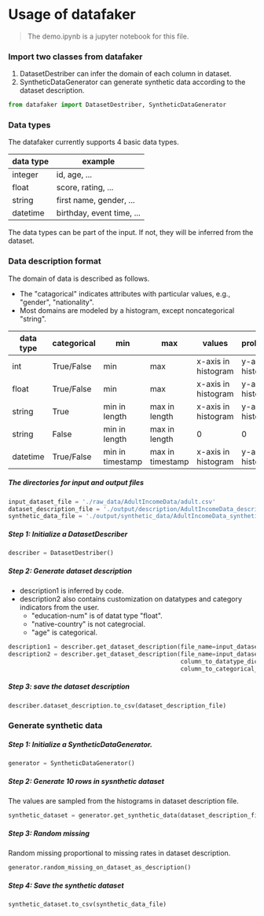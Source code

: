 
# Usage of datafaker

> The demo.ipynb is a jupyter notebook for this file.

### Import two classes from datafaker

1. DatasetDestriber can infer the domain of each column in dataset.
2. SyntheticDataGenerator can generate synthetic data according to the dataset description.


```python
from datafaker import DatasetDestriber, SyntheticDataGenerator
```

### Data types
 The datafaker currently supports 4 basic data types.

| data type | example                   |
| --------- | ------------------------- |
| integer   | id, age, ...              |
| float     | score, rating, ...        |
| string    | first name, gender, ...   |
| datetime  | birthday, event time, ... |

The data types can be part of the input. If not, they will be inferred from the dataset.

### Data description format

The domain of data is described as follows.
- The "catagorical" indicates attributes with particular values, e.g., "gender", "nationality".
- Most domains are modeled by a histogram, except noncategorical "string".

| data type | categorical | min              | max              | values              | probabilities       | values count       | missing rate |
| --------- | ----------- | ---------------- | ---------------- | ------------------- | ------------------- | ------------------ | ------------ |
| int       | True/False  | min              | max              | x-axis in histogram | y-axis in histogram | #bins in histogram | missing rate |
| float     | True/False  | min              | max              | x-axis in histogram | y-axis in histogram | #bins in histogram | missing rate |
| string    | True        | min in length    | max in length    | x-axis in histogram | y-axis in histogram | #bins in histogram | missing rate |
| string    | False       | min in length    | max in length    | 0                   | 0                   | 0                  | missing rate |
| datetime  | True/False  | min in timestamp | max in timestamp | x-axis in histogram | y-axis in histogram | #bins in histogram | missing rate |

##### The directories for input and output files


```python
input_dataset_file = './raw_data/AdultIncomeData/adult.csv'
dataset_description_file = './output/description/AdultIncomeData_description.csv'
synthetic_data_file = './output/synthetic_data/AdultIncomeData_synthetic.csv'
```

##### Step 1: Initialize a DatasetDescriber


```python
describer = DatasetDestriber()
```

##### Step 2: Generate dataset description

- description1 is inferred by code.
- description2 also contains customization on datatypes and category indicators from the user.
  - "education-num" is of datat type "float".
  - "native-country" is not categrocial.
  - "age" is categorical.


```python
description1 = describer.get_dataset_description(file_name=input_dataset_file)
description2 = describer.get_dataset_description(file_name=input_dataset_file,
                                                 column_to_datatype_dict={'education-num': 'float'},
                                                 column_to_categorical_dict={'native-country':False,'age':True})
```

##### Step 3: save the dataset description


```python
describer.dataset_description.to_csv(dataset_description_file)
```

### Generate synthetic data

##### Step 1: Initialize a SyntheticDataGenerator.


```python
generator = SyntheticDataGenerator()
```

##### Step 2: Generate 10 rows in sysnthetic dataset

The values are sampled from the histograms in dataset description file.


```python
synthetic_dataset = generator.get_synthetic_data(dataset_description_file, N=10)
```

##### Step 3: Random missing

Random missing proportional to missing rates in dataset description.


```python
generator.random_missing_on_dataset_as_description()
```

##### Step 4: Save the synthetic dataset


```python
synthetic_dataset.to_csv(synthetic_data_file)
```
